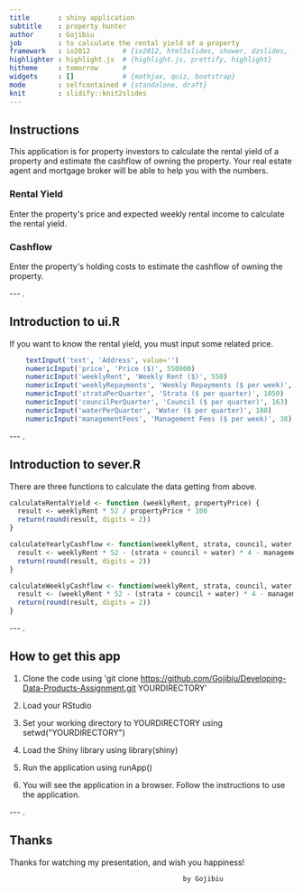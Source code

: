 ```yaml
---
title       : shiny application
subtitle    : property hunter
author      : Gojibiu
job         : to calculate the rental yield of a property
framework   : io2012        # {io2012, html5slides, shower, dzslides, ...}
highlighter : highlight.js  # {highlight.js, prettify, highlight}
hitheme     : tomorrow      # 
widgets     : []            # {mathjax, quiz, bootstrap}
mode        : selfcontained # {standalone, draft}
knit        : slidify::knit2slides
---
```


## Instructions

This application is for property investors to calculate the rental yield of a property and estimate the cashflow of owning the property. Your real estate agent and mortgage broker will be able to help you with the numbers.

### Rental Yield
Enter the property's price and expected weekly rental income to calculate the rental yield.
### Cashflow
Enter the property's holding costs to estimate the cashflow of owning the property.

--- .

## Introduction to ui.R
If you want to know the rental yield, you must input some related price.

```r
    textInput('text', 'Address', value='')
    numericInput('price', 'Price ($)', 550000)
    numericInput('weeklyRent', 'Weekly Rent ($)', 550)
    numericInput('weeklyRepayments', 'Weekly Repayments ($ per week)', 503)
    numericInput('strataPerQuarter', 'Strata ($ per quarter)', 1050)
    numericInput('councilPerQuarter', 'Council ($ per quarter)', 163)
    numericInput('waterPerQuarter', 'Water ($ per quarter)', 180)
    numericInput('managementFees', 'Management Fees ($ per week)', 38)
```

--- .

## Introduction to sever.R
There are three functions to calculate the data getting from above.

```r
calculateRentalYield <- function (weeklyRent, propertyPrice) {
  result <- weeklyRent * 52 / propertyPrice * 100
  return(round(result, digits = 2))
}

calculateYearlyCashflow <- function(weeklyRent, strata, council, water, managementFees, weeklyRepayments){
  result <- weeklyRent * 52 - (strata + council + water) * 4 - managementFees * 52 - weeklyRepayments * 52
  return(round(result, digits = 2))
}

calculateWeeklyCashflow <- function(weeklyRent, strata, council, water, managementFees, weeklyRepayments){
  result <- (weeklyRent * 52 - (strata + council + water) * 4 - managementFees * 52 - weeklyRepayments * 52) / 52
  return(round(result, digits = 2))
}
```

--- .

## How to get this app
1. Clone the code using 'git clone https://github.com/Gojibiu/Developing-Data-Products-Assignment.git YOURDIRECTORY'

2. Load your RStudio

3. Set your working directory to YOURDIRECTORY using setwd("YOURDIRECTORY")

4. Load the Shiny library using library(shiny)

5. Run the application using runApp()

6. You will see the application in a browser. Follow the instructions to use the application.

--- .

## Thanks




Thanks for watching my presentation, and wish you happiness!

                                               by Gojibiu


